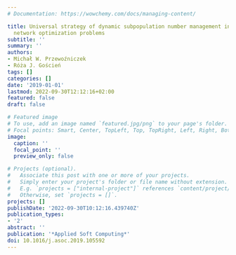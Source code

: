 ```yaml
---
# Documentation: https://wowchemy.com/docs/managing-content/

title: Universal strategy of dynamic subpopulation number management in practical
  network optimization problems
subtitle: ''
summary: ''
authors:
- Michał W. Przewoźniczek
- Róża J. Goścień
tags: []
categories: []
date: '2019-01-01'
lastmod: 2022-09-30T12:12:16+02:00
featured: false
draft: false

# Featured image
# To use, add an image named `featured.jpg/png` to your page's folder.
# Focal points: Smart, Center, TopLeft, Top, TopRight, Left, Right, BottomLeft, Bottom, BottomRight.
image:
  caption: ''
  focal_point: ''
  preview_only: false

# Projects (optional).
#   Associate this post with one or more of your projects.
#   Simply enter your project's folder or file name without extension.
#   E.g. `projects = ["internal-project"]` references `content/project/deep-learning/index.md`.
#   Otherwise, set `projects = []`.
projects: []
publishDate: '2022-09-30T10:12:16.439740Z'
publication_types:
- '2'
abstract: ''
publication: '*Applied Soft Computing*'
doi: 10.1016/j.asoc.2019.105592
---
```

